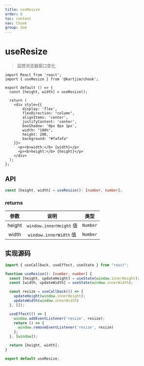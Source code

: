 ```yaml
---
title: useResize
order: 8
toc: content
nav: Chook
group: dom
---
```

# useResize

> 监控浏览器窗口变化

```tsx
import React from 'react';
import { useResize } from '@kartjim/chook';

export default () => {
  const [height, width] = useResize();

  return (
    <div style={{
        display: 'flex',
        flexDirection: "column",
        alignItems: 'center',
        justifyContent: 'center',
        boxShadow: '0px 0px 1px',
        width: "100%",
        height: 200,
        background: "#fafafa"
    }}>
      <p><b>width:</b> {width}</p>
      <p><b>height:</b> {height}</p>
    </div>
  );
};
```

## API
```ts
const [height, width] = useResize(): [number, number];
```
### returns
|   参数   |     说明     |                 类型                 |
| :------: | :----------: | :----------------------------------: |
| height | `window.innerHeight` 值 |              `Number`               |
| width | `window.innerWidth` 值 |              `Number`               |

## 实现源码
```ts
import { useCallback, useEffect, useState } from "react";

function useResize(): [number, number] {
  const [height, updateHeight] = useState(window.innerHeight);
  const [width, updateWidth] = useState(window.innerWidth);

  const resize = useCallback(() => {
    updateHeight(window.innerHeight);
    updateWidth(window.innerWidth)
  }, []);

  useEffect(() => {
    window.addEventListener('resize', resize);
    return () => {
      window.removeEventListener('resize', resize)
    };
  }, [window]);

  return [height, width];
}

export default useResize;
```

